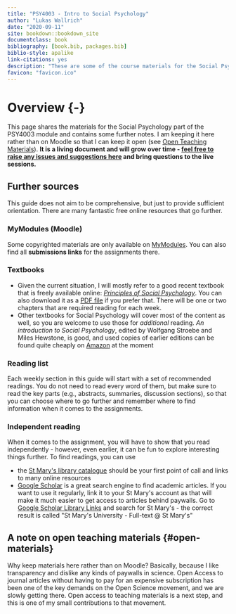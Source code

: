 ```yaml
--- 
title: "PSY4003 - Intro to Social Psychology"
author: "Lukas Wallrich"
date: "2020-09-11"
site: bookdown::bookdown_site
documentclass: book
bibliography: [book.bib, packages.bib]
biblio-style: apalike
link-citations: yes
description: "These are some of the course materials for the Social Psychology component of the St Mary's PSY4003 course. It is a living document that will be added to regularly."
favicon: "favicon.ico"
---
```










# Overview {-}

This page shares the materials for  the Social Psychology part of the PSY4003 module and contains some further notes. I am keeping it here rather than on Moodle so that I can keep it open (see [Open Teaching Materials](#open-materials)). **It is a living document and will grow over time - [feel free to raise any issues and suggestions here](https://github.com/LukasWallrich/GoldCoreQuants/issues) and bring questions to the live sessions.**

## Further sources

This guide does not aim to be comprehensive, but just to provide sufficient orientation. There are many fantastic free online resources that go further.

### MyModules (Moodle)

Some copyrighted materials are only available on [MyModules](https://mymodules.stmarys.ac.uk/). You can also find all **submissions links** for the assignments there.

### Textbooks

* Given the current situation, I will mostly refer to a good recent textbook that is freely available online: [*Principles of Social Psychology*](https://open.lib.umn.edu/socialpsychology/). You can also download it as a [PDF file](https://open.lib.umn.edu/socialpsychology/open/download?type=pdf) if you prefer that. There will be one or two chapters that are required reading for each week. 
* Other textbooks for Social Psychology will cover most of the content as well, so you are welcome to use those for *additional* reading. *An introduction to Social Psychology*, edited by Wolfgang Stroebe and Miles Hewstone, is good, and used copies of earlier editions can be found quite cheaply on [Amazon](https://smile.amazon.co.uk/Introduction-Social-Psychology-BPS-Textbooks-ebook/dp/B00DWG5UDG/ref=sr_1_3?dchild=1&keywords=An+Introduction+to+Social+Psychology&qid=1599817715&sr=8-3) at the moment

### Reading list

Each weekly section in this guide will start with a set of recommended readings. You do not need to read every word of them, but make sure to read the key parts (e.g., abstracts, summaries, discussion sections), so that you can choose where to go further and remember where to find information when it comes to the assignments.

### Independent reading

When it comes to the assignment, you will have to show that you read independently - however, even earlier, it can be fun to explore interesting things further. To find readings, you can use
* the [St Mary's library catalogue](http://simmslib.smuc.ac.uk/) should be your first point of call and links to many online resources
* [Google Scholar](https://scholar.google.com/) is a great search engine to find academic articles. If you want to use it regularly, link it to your St Mary's account as that will make it much easier to get access to articles behind paywalls. Go to [Google Scholar Library Links](https://scholar.google.com/scholar_settings#2) and search for St Mary's - the correct result is called "St Mary's University - Full-text @ St Mary's" 


## A note on open teaching materials {#open-materials}

Why keep materials here rather than on Moodle? Basically, because I like transparency and dislike any kinds of paywalls in science. Open Access to journal articles without having to pay for an expensive subscription has been one of the key demands on the Open Science movement, and we are slowly getting there. Open access to teaching materials is a next step, and this is one of my small contributions to that movement.
